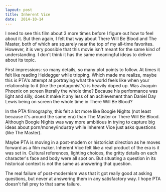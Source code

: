 ```yaml
---
layout: post
title: Inherent Vice 
date:  2014-10-14 
---
```

 I need to see this film about 3 more times before I figure out how to feel about it. But then again, I felt that way about There Will Be Blood and The Master, both of which are squarely near the top of my all-time favorites. However, it is very possible that this movie isn't meant for the same kind of understanding. I don't think it has the same meaningful ideas to deliver about its topic.

First impressions: so many details, so many plot points to follow. At times it felt like reading Heidegger while tripping. Which made me realize, maybe this is PTA's attempt at portraying what the world feels like when your relationship to it (like the protagonist's) is heavily doped up. Was Joaquin Phoenix on screen literally the whole time? Because his performance was light and silly, does it make it any less of an achievement than Daniel Day Lewis being on screen the whole time in There Will Be Blood?

In the PTA filmography, this felt a lot more like Boogie Nights (not least because it's around the same era) than The Master or There Will Be Blood. Although Boogie Nights was way more ambitious in trying to capture big ideas about porn/money/industry while Inherent Vice just asks questions (like The Master).

Maybe PTA is moving in a post-modern or historicist direction as he moves forward as a film maker. Inherent Vice felt like a real product of the era is it was set in. Cultural references, lighting choices, the gritty details on each character's face and body were all spot on. But situating a question in its historical context is not the same as answering that question.

The real failure of post-modernism was that it got really good at asking questions, but never at answering them in any satisfactory way. I hope PTA doesn't fall prey to that same failure. 
